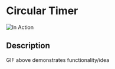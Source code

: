 # Circular Timer

![In Action](https://github.com/armmac1/css-circle-timer/blob/master/circular_timer.gif)

## Description
GIF above demonstrates functionality/idea
